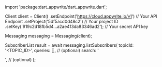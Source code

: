 import 'package:dart_appwrite/dart_appwrite.dart';

Client client = Client()
    .setEndpoint('https://cloud.appwrite.io/v1') // Your API Endpoint
    .setProject('5df5acd0d48c2') // Your project ID
    .setKey('919c2d18fb5d4...a2ae413da83346ad2'); // Your secret API key

Messaging messaging = Messaging(client);

SubscriberList result = await messaging.listSubscribers(
    topicId: '<TOPIC_ID>',
    queries: [], // (optional)
    search: '<SEARCH>', // (optional)
);
